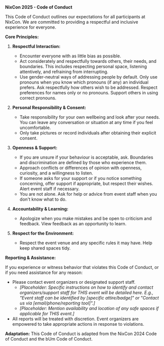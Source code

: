 **NixCon 2025 - Code of Conduct**

This Code of Conduct outlines our expectations for all participants at NixCon. We are committed to providing a respectful and inclusive experience for everyone.

**Core Principles:**

1.  **Respectful Interaction:**
    *   Encounter everyone with as little bias as possible.
    *   Act considerately and respectfully towards others, their needs, and boundaries. This includes respecting personal space, listening attentively, and refraining from interrupting.
    *   Use gender-neutral ways of addressing people by default. Only use pronouns when you know which pronouns (if any) an individual prefers. Ask respectfully how others wish to be addressed. Respect preferences for names only or no pronouns. Support others in using correct pronouns.

2.  **Personal Responsibility & Consent:**
    *   Take responsibility for your own wellbeing and look after your needs. You can leave any conversation or situation at any time if you feel uncomfortable.
    *   Only take pictures or record individuals after obtaining their explicit consent.

3.  **Openness & Support:**
    *   If you are unsure if your behaviour is acceptable, ask. Boundaries and discrimination are defined by those who experience them.
    *   Approach conflicts or differences of opinion with openness, curiosity, and a willingness to listen.
    *   If someone asks for your support or if you notice something concerning, offer support if appropriate, but respect their wishes. Alert event staff if necessary.
    *   You are not alone. Ask for help or advice from event staff when you don't know what to do.

4.  **Accountability & Learning:**
    *   Apologize when you make mistakes and be open to criticism and feedback. View feedback as an opportunity to learn.

5.  **Respect for the Environment:**
    *   Respect the event venue and any specific rules it may have. Help keep shared spaces tidy.

**Reporting & Assistance:**

If you experience or witness behavior that violates this Code of Conduct, or if you need assistance for any reason:
*   Please contact event organizers or designated support staff.
    *   _[Placeholder: Specific instructions on how to identify and contact organizers/support staff for THIS event will be detailed here. E.g., "Event staff can be identified by [specific attire/badge]" or "Contact us via [email/phone/reporting tool]".]_
    *   _[Placeholder: Mention availability and location of any safe spaces if applicable for THIS event.]_
*   All reports will be treated with discretion. Event organizers are empowered to take appropriate actions in response to violations.

**Adaptation:**
This Code of Conduct is adapted from the NixCon 2024 Code of Conduct and the bUm Code of Conduct.
